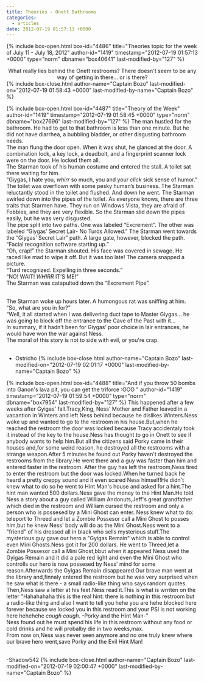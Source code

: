 ```yaml
---
title: Theories - Onett Bathrooms
categories:
  - articles
date: 2012-07-19 01:57:13 +0000
---
```

{% include box-open.html box-id="4486" title="Theories topic for the week of July 11 - July 18, 2012" author-id="1419" timestamp="2012-07-19 01:57:13 +0000" type="norm" dbname="box40641" last-modified-by="127" %}
<center>What really lies behind the Onett restrooms? There doesn't seem to be any way of getting in there... or is there?</center>
{% include box-close.html author-name="Captain Bozo" last-modified-on="2012-07-19 01:58:43 +0000" last-modified-by-name="Captain Bozo" %}

{% include box-open.html box-id="4487" title="Theory of the Week" author-id="1419" timestamp="2012-07-19 01:58:45 +0000" type="norm" dbname="box27696" last-modified-by="127" %}
The man hustled for the bathroom. He had to get to that bathroom is less than one minute. But he did not have diarrhea, a bubbling bladder, or other disgusting bathroom needs.<br/>
The man flung the door open. When it was shut, he glanced at the door. A combination lock, a key lock, a deadbolt, and a fingerprint scanner lock were on the door. He locked them all.<br/>
The Starman took of his human costume and entered the stall. A toilet sat there waiting for him.<br/>
“Giygas, I hate you, *whirr* so much, you and your *click* sick sense of humor.” The toilet was overflown with some pesky human’s business. The Starman reluctantly stood in the toilet and flushed. And down he went. The Starman swirled down into the pipes of the toilet. As everyone knows, there are three traits that Starmen have. They run on Windows Vista, they are afraid of Fobbies, and they are very flexible. So the Starman slid down the pipes easily, but he was very disgusted.<br/>
The pipe split into two paths. One was labeled “Excrement”. The other was labeled “Giygas’ Secret Lair- No Turds Allowed.” The Starman went towards the “Giygas’ Secret Lair” path. A large gate, however, blocked the path.<br/>
“Facial recognition software starting up.”<br/>
“Oh, crap!” the Starman shouted. His face was covered in sewage. He raced like mad to wipe it off. But it was too late! The camera snapped a picture.<br/>
“Turd recognized. Expelling in three seconds.”<br/>
“NO! WAIT! *WHIRR* IT’S ME!”<br/>
The Starman was catapulted down the “Excrement Pipe”.<br/><br/>

The Starman woke up hours later. A humongous rat was sniffing at him.<br/>
“So, what are you in for?”<br/>
“Well, it all started when I was delivering duct tape to Master Giygas… he was going to block off the entrance to the Cave of the Past with it…<br/>
In summary, if it hadn’t been for Giygas’ poor choice in lair entrances, he would have won the war against Ness.<br/>
The moral of this story is not to side with evil, or you're crap.<br/><br/>
- Ostricho
{% include box-close.html author-name="Captain Bozo" last-modified-on="2012-07-19 02:01:17 +0000" last-modified-by-name="Captain Bozo" %}

{% include box-open.html box-id="4488" title="And if you throw 50 bombs into Ganon's lava pit, you can get the triforce :OOO " author-id="1419" timestamp="2012-07-19 01:59:54 +0000" type="norm" dbname="box7954" last-modified-by="127" %}
This happened after a few weeks after Gyigas' fall.Tracy,King, Ness' Mother and Father leaved in a vacantion in Winters and left Ness behind because he dislikes Winters.Ness woke up and wanted to go to the restroom in his house.But,when he reached the restroom the door was locked because Tracy accidentaly took it instead of the key to the house.Ness has thought to go in Onett to see if anybody wants to help him.But all the citizens said Porky came in their houses and,for some weird reason, he destroyed all the restrooms with a strange weapon.After 5 minutes he found out Porky haven't destroyed the restrooms from the library.He went there and a guy was faster than him and entered faster in the restroom.
After the guy has left the restroom,Ness tired to enter the restroom but the door was locked.When he turned back he heard a pretty creppy sound and it even scared Ness himself!He didn't knew what to do so he went to Hint Man's house and asked for a hint.The hint man wanted 500 dollars.Ness gave the money to the Hint Man.He told Ness a story about a guy called William Andonuts,Jeff's great grandfather which died in the restroom and William cursed the restroom and only a person who is possesed by a Mini Ghost can enter.
Ness knew what to do: teleport to Threed and let a Zombie Possesor call a Mini Ghost to posses him,but he knew Ness' body will do as the Mini Ghost.Ness went to a "friend" of his dressed all in black who sells mysterious stuff.The mysterious guy gave our hero a "Gyigas Remain" which is able to control even Mini Ghosts.Ness got it for 200 dollars.
He went to Threed,let a Zombie Possesor call a Mini Ghost,bbut when it appeared Ness used the Gyigas Remain and it did a pale red light and even the Mini Ghost who controlls our hero is now possesed by Ness' mind for some reason.Afterwards the Gyigas Remain disappeared.Our brave man went at the library and,finnaly entered the restroom but he was very surprised when he saw what is there - a small radio-like thing who says random quotes.<br/>
Then,Ness saw a letter at his feet.Ness read it.This is what is wrriten on the letter "Hahahahaha this is the real hint: there is nothing in this restroom but a radio-like thing and also I want to tell you hehe you are hehe blocked here forever because we locked you in this restroom and your PSI is not working here hehehehe *cough* *cough*. -Porky and the Hint Man-"<br/>
Ness found out he must spend his life in this restroom without any food or cold drinks and he will probalby die in two weeks,max.<br/>
From now on,Ness was never seen anymore and no one truly knew where our brave hero went,save Porky and the Evil Hint Man!<br/><br/>

-Shadow542
{% include box-close.html author-name="Captain Bozo" last-modified-on="2012-07-19 02:00:47 +0000" last-modified-by-name="Captain Bozo" %}
